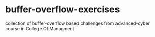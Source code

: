 # buffer-overflow-exercises
collection of buffer-overflow based challenges from advanced-cyber course in College Of Managment
